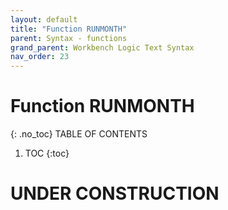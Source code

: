 ```yaml
---
layout: default
title: "Function RUNMONTH"
parent: Syntax - functions
grand_parent: Workbench Logic Text Syntax
nav_order: 23
---
```

# Function RUNMONTH
{: .no_toc}
TABLE OF CONTENTS 
1. TOC
{:toc}  
 
# UNDER CONSTRUCTION
